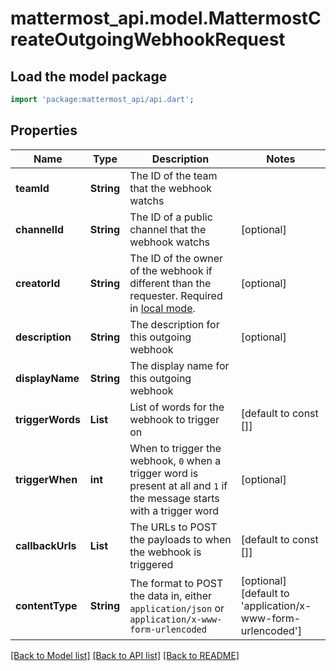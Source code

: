 # mattermost_api.model.MattermostCreateOutgoingWebhookRequest

## Load the model package
```dart
import 'package:mattermost_api/api.dart';
```

## Properties
Name | Type | Description | Notes
------------ | ------------- | ------------- | -------------
**teamId** | **String** | The ID of the team that the webhook watchs | 
**channelId** | **String** | The ID of a public channel that the webhook watchs | [optional] 
**creatorId** | **String** | The ID of the owner of the webhook if different than the requester. Required in [local mode](https://docs.mattermost.com/administration/mmctl-cli-tool.html#local-mode). | [optional] 
**description** | **String** | The description for this outgoing webhook | [optional] 
**displayName** | **String** | The display name for this outgoing webhook | 
**triggerWords** | **List<String>** | List of words for the webhook to trigger on | [default to const []]
**triggerWhen** | **int** | When to trigger the webhook, `0` when a trigger word is present at all and `1` if the message starts with a trigger word | [optional] 
**callbackUrls** | **List<String>** | The URLs to POST the payloads to when the webhook is triggered | [default to const []]
**contentType** | **String** | The format to POST the data in, either `application/json` or `application/x-www-form-urlencoded` | [optional] [default to 'application/x-www-form-urlencoded']

[[Back to Model list]](../GENERATED_README.md#documentation-for-models) [[Back to API list]](../GENERATED_README.md#documentation-for-api-endpoints) [[Back to README]](../GENERATED_README.md)


